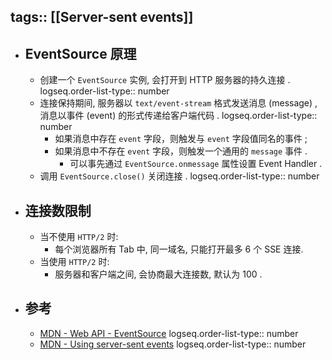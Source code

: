 tags:: [[Server-sent events]]
---

- ## EventSource 原理
	- 创建一个 `EventSource` 实例, 会打开到 HTTP 服务器的持久连接 .
	  logseq.order-list-type:: number
	- 连接保持期间, 服务器以 `text/event-stream` 格式发送消息 (message) , 消息以事件 (event) 的形式传递给客户端代码 .
	  logseq.order-list-type:: number
		- 如果消息中存在 `event` 字段，则触发与 `event` 字段值同名的事件 ;
		- 如果消息中不存在 `event` 字段，则触发一个通用的 `message` 事件 .
			- 可以事先通过 `EventSource.onmessage` 属性设置 Event Handler .
	- 调用 `EventSource.close()` 关闭连接 .
	  logseq.order-list-type:: number
- ## 连接数限制
	- 当不使用 `HTTP/2` 时:
		- 每个浏览器所有 Tab 中, 同一域名, 只能打开最多 6 个 SSE 连接.
	- 当使用 `HTTP/2` 时:
		- 服务器和客户端之间, 会协商最大连接数, 默认为 100 .
- ## 参考
	- [MDN - Web API - EventSource](https://developer.mozilla.org/en-US/docs/Web/API/EventSource)
	  logseq.order-list-type:: number
	- [MDN - Using server-sent events](https://developer.mozilla.org/en-US/docs/Web/API/Server-sent_events/Using_server-sent_events)
	  logseq.order-list-type:: number